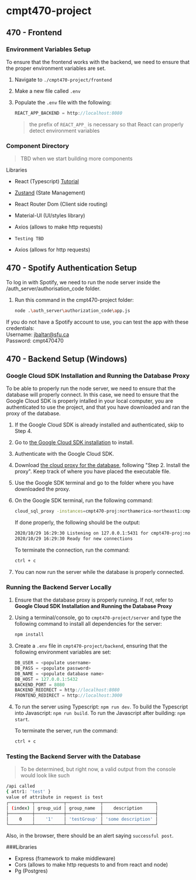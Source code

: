 # cmpt470-project

## 470 - Frontend 

### Environment Variables Setup

To ensure that the frontend works with the backend, we need to ensure that the proper environment variables are set.

1. Navigate to `./cmpt470-project/frontend`
2. Make a new file called `.env`
3. Populate the `.env` file with the following:

    ```javascript
    REACT_APP_BACKEND = http://localhost:8080
    ```
    > the prefix of `REACT_APP_` is necessary so that React can properly detect environment variables

### Component Directory
> TBD when we start building more components

Libraries
- React (Typescript) [Tutorial](https://www.youtube.com/watch?v=Z5iWr6Srsj8)
- [Zustand](https://github.com/pmndrs/zustand) (State Management) 
- React Router Dom (Client side routing)
- Material-UI (UI/styles library)
- Axios (allows to make http requests)
- `Testing TBD`

- Axios (allows for http requests)

## 470 - Spotify Authentication Setup 
To log in with Spotify, we need to run the node server inside the /auth_server/authorisation_code folder. 
1. Run this command in the cmpt470-project folder: 
    ```bash
    node .\auth_server\authorization_code\app.js
    ```
If you do not have a Spotify account to use, you can test the app with these credentials:  
Username: jbaltar@sfu.ca  
Password: cmpt470470  


## 470 - Backend Setup (Windows)

### Google Cloud SDK Installation and Running the Database Proxy

To be able to properly run the node server, we need to ensure that the database will properly connect. In this case, we need to ensure that the Google Cloud SDK is properly intalled in your local computer, you are authenticated to use the project, and that you have downloaded and ran the proxy of the database.

1. If the Google Cloud SDK is already installed and authenticated, skip to Step 4.
2. Go to [the Google Cloud SDK installation](https://cloud.google.com/sdk/docs/install) to install. 
3. Authenticate with the Google Cloud SDK.
4. Download [the cloud proxy for the database](https://cloud.google.com/sql/docs/postgres/connect-admin-proxy), following "Step 2. Install the proxy". Keep track of where you have placed the executable file.
5. Use the Google SDK terminal and go to the folder where you have downloaded the proxy. 
6. On the Google SDK terminal, run the following command:
    ```bash
    cloud_sql_proxy -instances=cmpt470-proj:northamerica-northeast1:cmpt470db=tcp:5431
    ```
    If done properly, the following should be the output:
    ```bash
    2020/10/29 16:29:30 Listening on 127.0.0.1:5431 for cmpt470-proj:northamerica-northeast1:cmpt470db
    2020/10/29 16:29:30 Ready for new connections
    ```

    To terminate the connection, run the command: 
    ```bash
    ctrl + c
    ```
7. You can now run the server while the database is properly connected.

### Running the Backend Server Locally

1. Ensure that the database proxy is properly running. If not, refer to **Google Cloud SDK Installation and Running the Database Proxy**
2. Using a terminal/console, go to `cmpt470-project/server` and type the following command to install all dependencies for the server:
    ```bash
    npm install
    ```
3. Create a `.env` file in `cmpt470-project/backend`, ensuring that the following environment variables are set:

    ```javascript
    DB_USER = <populate username>
    DB_PASS = <populate password>
    DB_NAME = <populate database name>
    DB_HOST = 127.0.0.1:5432
    BACKEND_PORT = 8080
    BACKEND_REDIRECT = http://localhost:8080
    FRONTEND_REDIRECT = http://localhost:3000
    ```
3. To run the server using Typescript: `npm run dev`. To build the Typescript into Javascript: `npm run build`. To run the Javascript after building: `npm start`.

    To terminate the server, run the command:
    ```bash
    ctrl + c
    ```

### Testing the Backend Server with the Database

> To be determined, but right now, a valid output from the console would look like such

```bash
/api called
{ attr1: 'test' }
value of attribute in request is test
┌─────────┬───────────┬─────────────┬────────────────────┐
│ (index) │ group_uid │ group_name  │    description     │
├─────────┼───────────┼─────────────┼────────────────────┤
│    0    │    '1'    │ 'testGroup' │ 'some description' │
└─────────┴───────────┴─────────────┴────────────────────┘
```

Also, in the browser, there should be an alert saying `successful post`.

###Libraries


- Express (framework to make middleware)
- Cors (allows to make http requests to and from react and node)
- Pg (Postgres)
